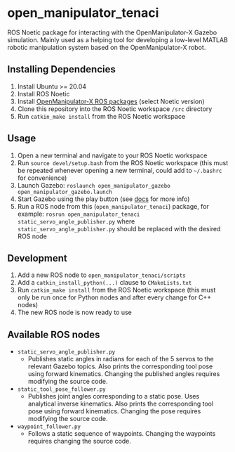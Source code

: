 # open_manipulator_tenaci

ROS Noetic package for interacting with the OpenManipulator-X Gazebo simulation.
Mainly used as a helping tool for developing a low-level MATLAB robotic manipulation system based on the OpenManipulator-X robot.

## Installing Dependencies

1. Install Ubuntu >= 20.04
2. Install ROS Noetic
3. Install [OpenManipulator-X ROS packages](https://emanual.robotis.com/docs/en/platform/openmanipulator_x/quick_start_guide/) (select Noetic version)
4. Clone this repository into the ROS Noetic workspace `/src` directory
5. Run `catkin_make install` from the ROS Noetic workspace

## Usage

1. Open a new terminal and navigate to your ROS Noetic workspace
2. Run `source devel/setup.bash` from the ROS Noetic workspace (this must be repeated whenever opening a new terminal, could add to `~/.bashrc` for convenience)
3. Launch Gazebo: `roslaunch open_manipulator_gazebo open_manipulator_gazebo.launch`
4. Start Gazebo using the play button (see [docs](http://gazebosim.org/tutorials?tut=guided_b2&cat=) for more info)
5. Run a ROS node from this (`open_manipulator_tenaci`) package, for example: `rosrun open_manipulator_tenaci static_servo_angle_publisher.py` where `static_servo_angle_publisher.py` should be replaced with the desired ROS node

## Development

1. Add a new ROS node to `open_manipulator_tenaci/scripts`
2. Add a `catkin_install_python(...)` clause to `CMakeLists.txt`
3. Run `catkin_make install` from the ROS Noetic workspace (this must only be run once for Python nodes and after every change for C++ nodes)
4. The new ROS node is now ready to use

## Available ROS nodes

- `static_servo_angle_publisher.py`
  - Publishes static angles in radians for each of the 5 servos to the relevant Gazebo topics. Also prints the corresponding tool pose using forward kinematics. Changing the published angles requires modifying the source code.
- `static_tool_pose_follower.py`
  - Publishes joint angles corresponding to a static pose. Uses analytical inverse kinematics. Also prints the corresponding tool pose using forward kinematics. Changing the pose requires modifying the source code.
- `waypoint_follower.py`
  - Follows a static sequence of waypoints. Changing the waypoints requires changing the source code.
